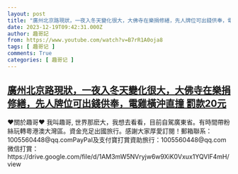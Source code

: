 ```yaml
---
layout: post
title: "廣州北京路現狀，一夜入冬天變化很大，大佛寺在樂捐修繕，先人牌位可出錢供奉，電雞橫沖直撞 罰款20元"
date: 2023-12-19T09:42:31.000Z
author: 趣哥記
from: https://www.youtube.com/watch?v=B7rR1A0oja8
tags: [ 趣哥记 ]
comments: True
categories: [ 趣哥记 ]
---
```

<!--1702978951000-->
[廣州北京路現狀，一夜入冬天變化很大，大佛寺在樂捐修繕，先人牌位可出錢供奉，電雞橫沖直撞 罰款20元](https://www.youtube.com/watch?v=B7rR1A0oja8)
------

<div>
♥關於趣哥♥ 我叫趣哥, 世界那麽大，我想去看看，目前自駕廣東省。有時間帶粉絲玩轉粵港澳大灣區。資金充足出國旅行。感謝大家厚愛訂閱！郵箱聯系：1005560448@qq.comPayPaI及支付寶打賞資助旅行：1005560448@qq.com微信打賞：https://drive.google.com/file/d/1AM3mW5NVryjw6w9XiK0Vxux1YQVlF4mH/view
</div>
